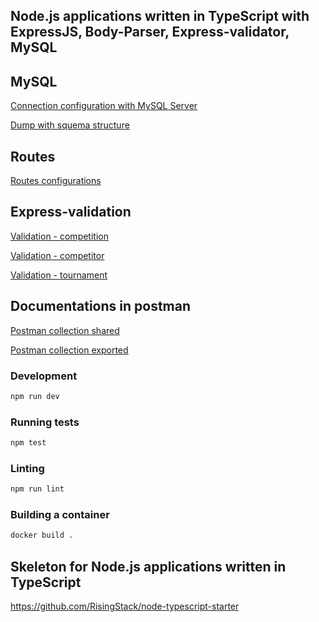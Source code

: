 ## Node.js applications written in TypeScript with ExpressJS, Body-Parser, Express-validator, MySQL

## MySQL
[Connection configuration with MySQL Server ](https://github.com/TiagoBani/node-typescript/blob/master/src/app/config/db.ts)

[Dump with squema structure ](https://github.com/TiagoBani/node-typescript/blob/master/assets/Dump_node-typescript.sql)

## Routes

[Routes configurations ](https://github.com/TiagoBani/node-typescript/blob/master/src/app/config/server-routes.ts)

## Express-validation

[Validation - competition ](https://github.com/TiagoBani/node-typescript/blob/master/src/app/rules/competition.rules.ts)

[Validation - competitor ](https://github.com/TiagoBani/node-typescript/blob/master/src/app/rules/competitor.rules.ts)

[Validation - tournament ](https://github.com/TiagoBani/node-typescript/blob/master/src/app/rules/tournament.rules.ts)

## Documentations in postman

[Postman collection shared ](https://www.getpostman.com/collections/93bec3da502a2b3fa979)

[Postman collection exported ](https://github.com/TiagoBani/node-typescript/blob/master/assets/Node-typescript.postman_collection.json)

### Development

```bash
npm run dev
```

### Running tests

```bash
npm test
```

### Linting

```bash
npm run lint
```

### Building a container

```bash
docker build .
```

## Skeleton for Node.js applications written in TypeScript

https://github.com/RisingStack/node-typescript-starter